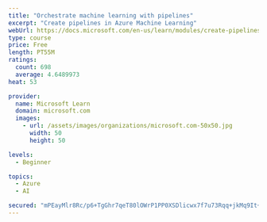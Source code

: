 ```yaml
---
title: "Orchestrate machine learning with pipelines"
excerpt: "Create pipelines in Azure Machine Learning"
webUrl: https://docs.microsoft.com/en-us/learn/modules/create-pipelines-in-aml/
type: course
price: Free
length: PT55M
ratings:
  count: 698
  average: 4.6489973
heat: 53

provider:
  name: Microsoft Learn
  domain: microsoft.com
  images:
    - url: /assets/images/organizations/microsoft.com-50x50.jpg
      width: 50
      height: 50

levels:
  - Beginner

topics:
  - Azure
  - AI

secured: "mPEayMlr8Rc/p6+TgGhr7qeT80lOWrP1PP0XSDlicwx7f7u73Rqq+jkMq9It+hWEDsg+eUJf0kwTvjYdnbQmBLZCTbXLrNWwcuSQ02Q6e+SEX7yn4Lmdr8eRhpn2KV5LWGOnSE21IC96qzU+JRzzm/Sl5VDUbf9Jm4F8ky8UTBLEHp8aT10rTCabey4z8x1cMO//0jZPHaJbXE7eTBRJBSUbThQ9EDFc7J1mN9mo6uW9LVhSvddwwEhqG9pYH29hlwus801OXCUytxR0Rmy/5RMA3T6ZszOFxSNVBv9piBqSpCrQeC6k05Z3JCYmOrMk+Yob8eoK4jfuNgnQuReKcNeL1QIPFwhzZlZHGgGUxlz97ILUJZWGDmI6SIzKdOEbBXvRBd/Jh/saK1DC1oLkwTwUCw3YdlW8SluW38NnAyA=;KSX1DH2SJNJV+nJD76LPnA=="
---
```


